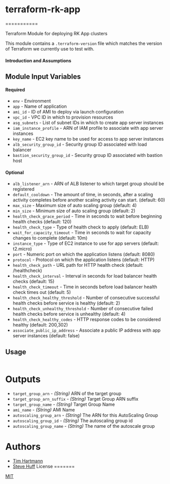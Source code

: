 # terraform-rk-app

===========

Terraform Module for deploying RK App clusters

This module contains a `.terraform-version` file which matches the version of Terraform we currently use to test with.


#### Introduction and Assumptions



Module Input Variables
----------------------
#### Required
- `env`                       - Environment
- `app`                       - Name of application
- `ami_id`                    - ID of AMI to deploy via launch configuration
- `vpc_id`                    - VPC ID in which to provision resources
- `asg_subnets`               - List of subnet IDs in which to create app server instances
- `iam_instance_profile`      - ARN of IAM profile to associate with app server instances
- `key_name`                  - EC2 key name to be used for access to app server instances
- `alb_security_group_id`     - Security group ID associated with load balancer
- `bastion_security_group_id` - Security group ID associated with bastion host

#### Optional

- `alb_listener_arn`                 - ARN of ALB listener to which target group should be registered
- `default_cooldown`                 - The amount of time, in seconds, after a scaling activity completes before another scaling activity can start. (default: 60)
- `max_size`                         - Maximum size of auto scaling group (default: 4)
- `min_size`                         - Minimum size of auto scaling group (default: 2)
- `health_check_grace_period`        - Time in seconds to wait before beginning health checks (default: 120)
- `health_check_type`                - Type of health check to apply (default: ELB)
- `wait_for_capacity_timeout`        - Time in seconds to wait for capacity changes to complete (default: 10m)
- `instance_type`                    - Type of EC2 instance to use for app servers (default: t2.micro)
- `port`                             - Numeric port on which the application listens (default: 8080)
- `protocol`                         - Protocol on which the application listens (default: HTTP)
- `health_check_path`                - URL path for HTTP health check (default: /healthcheck)
- `health_check_interval`            - Interval in seconds for load balancer health checks (default: 15)
- `health_check_timeout`             - Time in seconds before load balancer health check times out (default: 5)
- `health_check_healthy_threshold`   - Number of consecutive successful health checks before service is healthy (default: 2)
- `health_check_unhealthy_threshold` - Number of consecutive failed health checks before service is unhealthy (default: 4)
- `health_check_healthy_codes`       - HTTP response codes to be considered healthy (default: 200,302)
- `associate_public_ip_address`      - Associate a public IP address with app server instances (default: false)

Usage
-----

```hcl

```

Outputs
=======
- `target_group_arn`        - _(String)_ ARN of the target group
- `target_group_arn_suffix` - _(String)_ Target Group ARN suffix
- `target_group_name`       - _(String)_ Target Group Name
- `ami_name`                - _(String)_ AMI Name
- `autoscaling_group_arn`   - _(String)_ The ARN for this AutoScaling Group
- `autoscaling_group_id`    - _(String)_ The autoscaling group id
- `autoscaling_group_name`  - _(String)_ The name of the autoscale group

Authors
=======

* [Tim Hartmann](https://github.com/tfhartmann)
* [Steve Huff](https://github.com/hakamadare)
License
=======

[MIT](LICENSE)
